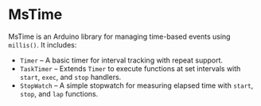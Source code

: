 # MsTime

MsTime is an Arduino library for managing time-based events using `millis()`. It includes:

- `Timer` – A basic timer for interval tracking with repeat support.
- `TaskTimer` – Extends `Timer` to execute functions at set intervals with `start`, `exec`, and `stop` handlers.
- `StopWatch` – A simple stopwatch for measuring elapsed time with `start`, `stop`, and `lap` functions.
